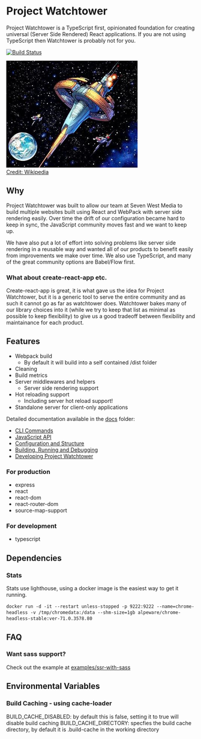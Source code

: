 # Project Watchtower

Project Watchtower is a TypeScript first, opinionated foundation for creating universal (Server Side Rendered) React applications. If you are not using TypeScript then Watchtower is probably not for you.

[![Build Status](https://travis-ci.com/sevenwestmedia/project-watchtower.svg?branch=master)](https://travis-ci.com/sevenwestmedia/project-watchtower)

![](./JLsatellite2.jpg)  
[Credit: Wikipedia](https://en.wikipedia.org/wiki/File:JLsatellite2.jpg)

## Why

Project Watchtower was built to allow our team at Seven West Media to build multiple websites built using React and WebPack with server side rendering easily. Over time the drift of our configuration became hard to keep in sync, the JavaScript community moves fast and we want to keep up.

We have also put a lot of effort into solving problems like server side rendering in a reusable way and wanted all of our products to benefit easily from improvements we make over time. We also use TypeScript, and many of the great community options are Babel/Flow first.

### What about create-react-app etc.

Create-react-app is great, it is what gave us the idea for Project Watchtower, but it is a generic tool to serve the entire community and as such it cannot go as far as watchtower does. Watchtower bakes many of our library choices into it (while we try to keep that list as minimal as possible to keep flexibility) to give us a good tradeoff between flexibility and maintainance for each product.

## Features

-   Webpack build
    -   By default it will build into a self contained /dist folder
-   Cleaning
-   Build metrics
-   Server middlewares and helpers
    -   Server side rendering support
-   Hot reloading support
    -   Including server hot reload support!
-   Standalone server for client-only applications

Detailed documentation available in the [docs](./docs) folder:

-   [CLI Commands](./docs/cli.md)
-   [JavaScript API](./docs/api.md)
-   [Configuration and Structure](./docs/config.md)
-   [Building, Running and Debugging](./docs/build.md)
-   [Developing Project Watchtower](./docs/development.md)

### For production

-   express
-   react
-   react-dom
-   react-router-dom
-   source-map-support

### For development

-   typescript

## Dependencies

### Stats

Stats use lighthouse, using a docker image is the easiest way to get it running.

```
docker run -d -it --restart unless-stopped -p 9222:9222 --name=chrome-headless -v /tmp/chromedata:/data --shm-size=1gb alpeware/chrome-headless-stable:ver-71.0.3578.80
```

## FAQ

### Want sass support?

Check out the example at [examples/ssr-with-sass](examples/ssr-with-sass)

## Environmental Variables

### Build Caching - using cache-loader

BUILD_CACHE_DISABLED: by default this is false, setting it to true will disable build caching
BUILD_CACHE_DIRECTORY: specfies the build cache directory, by default it is .build-cache in the working directory
